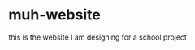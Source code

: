 # muh-website
this is the website I am designing for a school project

[see it]: https://accesscms.asc.edu/~irvin18ua
